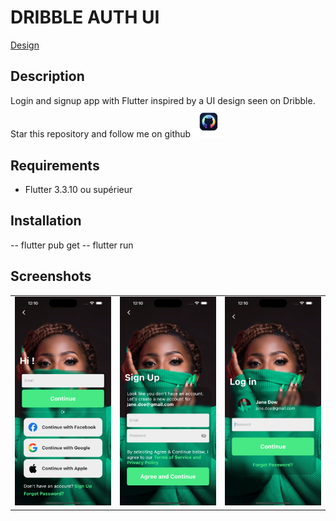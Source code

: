 # DRIBBLE AUTH UI
    
<a href="https://dribbble.com/shots/15266900-Mobile-app-login-screen-and-sign-up-flow?utm_source=Clipboard_Shot&utm_campaign=nicodin&utm_content=Mobile%20app%20login%20screen%20and%20sign%20up%20flow&utm_medium=Social_Share&utm_source=Clipboard_Shot&utm_campaign=nicodin&utm_content=Mobile%20app%20login%20screen%20and%20sign%20up%20flow&utm_medium=Social_Share" target="_blank"> Design</a>
 
 
## Description
Login and signup app with Flutter inspired by a UI design seen on Dribble.
<br>
Star this repository and follow me on github <a href="https://github.com/donne12"><img src="assets/images/followme.png" width="10%"></a>

## Requirements
- Flutter 3.3.10 ou supérieur

## Installation
-- flutter pub get
-- flutter run

## Screenshots
<table>
  <tr>
    <td><img src="assets/screens/screen1.png" height="50%"></td>
    <td><img src="assets/screens/screen2.png" height="50%"></td>
    <td><img src="assets/screens/screen3.png" height="50%"></td>
  </tr>
</table>




